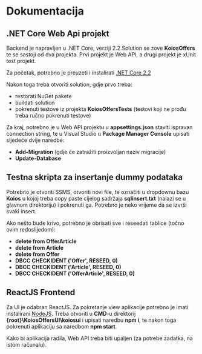 # Dokumentacija

## .NET Core Web Api projekt

Backend je napravljen u .NET Core, verziji 2.2
Solution se zove **KoiosOffers** te se sastoji od dva projekta.
Prvi projekt je Web API, a drugi projekt je xUnit test projekt.

Za početak, potrebno je preuzeti i instalirati [.NET Core 2.2](https://dotnet.microsoft.com/download/dotnet-core/2.2)

Nakon toga treba otvoriti solution, gdje prvo treba:

- restorati NuGet pakete
- buildati solution
- pokrenuti testove iz projekta **KoiosOffersTests** (testovi koji ne prođu treba ručno pokrenuti testove)

Za kraj, potrebno je u Web API projektu u **appsettings.json** staviti ispravan connection string, te u Visual Studio u **Package Manager Console** upisati sljedeće dvije naredbe:

- **Add-Migration** (gdje će zatražiti proizvoljan naziv migracije)
- **Update-Database**

## Testna skripta za insertanje dummy podataka

Potrebno je otvoriti SSMS, otvoriti novi file, te označiti u dropdownu bazu **Koios** u kojoj treba copy paste cijelog sadržaja **sqlinsert.txt** (nalazi se u glavnom direktoriju) i pokrenuti ga. Potrebno je neko vrijeme da se izvrši svaki insert.

Ako nešto bude krivo, potrebno je obrisati sve i reseedati tablice (točno ovim redoslijedom):

- **delete from OfferArticle**
- **delete from Article**
- **delete from Offer**
- **DBCC CHECKIDENT ('Offer', RESEED, 0)**
- **DBCC CHECKIDENT ('Article', RESEED, 0)**
- **DBCC CHECKIDENT ('OfferArticle', RESEED, 0)**

## ReactJS Frontend

Za UI je odabran ReactJS.
Za pokretanje view aplikacije potrebno je imati instalirani [NodeJS](https://nodejs.org/en/download/). Treba otvoriti u **CMD**-u direktorij **{root}\KoiosOffersUI\koiosui** i upisati naredbu **npm i**, te nakon toga pokrenuti aplikaciju sa naredbom **npm start**.

Kako bi aplikacija radila, Web API treba biti upaljen (za potrebe zadatka, na istom računalu).

